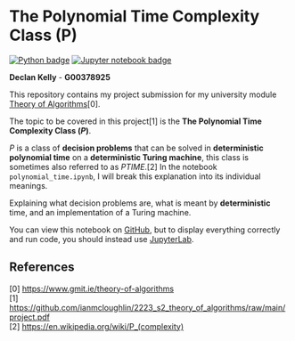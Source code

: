 <!-- 22:42 23/01/2023 -->
# The Polynomial Time Complexity Class (P)

[![Python badge](https://img.shields.io/badge/language-python3-blue)](https://www.python.org/)
[![Jupyter notebook badge](https://img.shields.io/badge/Jupyter%20Notebook-orange)](https://github.com/G00378925/theory-of-algorithms/search?l=jupyter-notebook)<br>

**Declan Kelly** - **G00378925**<br>

This repository contains my project submission for my university module
[Theory of Algorithms](https://www.gmit.ie/theory-of-algorithms)[0].

The topic to be covered in this project[1] is the
**The Polynomial Time Complexity Class ($P$)**.

$P$ is a class of **decision problems** that can be solved in **deterministic polynomial time** on a **deterministic Turing machine**,
this class is sometimes also referred to as $PTIME$.[2]
In the notebook `polynomial_time.ipynb`, I will break this explanation into its individual meanings.

Explaining what decision problems are, what is meant by **deterministic** time, and an implementation of a Turing machine.

You can view this notebook on [GitHub](https://github.com/G00378925/theory-of-algorithms/blob/main/polynomial_time.ipynb),
but to display everything correctly and run code, you should instead use [JupyterLab](https://jupyter.org/install).

## References
[0] https://www.gmit.ie/theory-of-algorithms<br>
[1] https://github.com/ianmcloughlin/2223_s2_theory_of_algorithms/raw/main/project.pdf<br>
[2] https://en.wikipedia.org/wiki/P_(complexity)<br>
